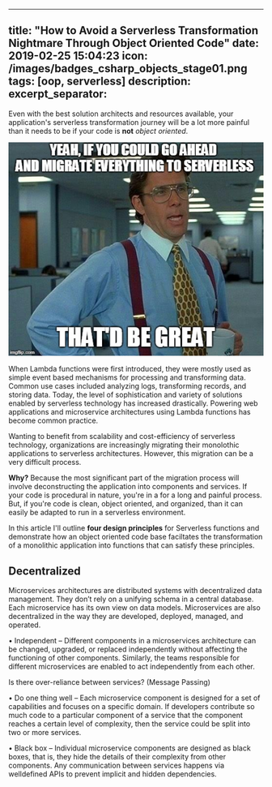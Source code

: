 
---
title:  "How to Avoid a Serverless Transformation Nightmare Through Object Oriented Code"
date:   2019-02-25 15:04:23
icon: /images/badges_csharp_objects_stage01.png
tags: [oop, serverless]
description: 
excerpt_separator: 
---
Even with the best solution architects and resources available, your application's serverless transformation journey will be a lot more painful than it needs to be if your code is **not** *object oriented*.
<!--more-->

![serverless_meme](/images/2u3jzm.jpg)

When Lambda functions were first introduced, they were mostly used as simple event based mechanisms for processing and transforming data. Common use cases included analyzing logs, transforming records, and storing data. Today, the level of sophistication and variety of solutions enabled by serverless technology has increased drastically. Powering web applications and microservice architectures using Lambda functions has become common practice.

Wanting to benefit from scalability and cost-efficiency of serverless technology, organizations are increasingly migrating their monolothic applications to serverless architectures. However, this migration can be a very difficult process.

**Why?** Because the most significant part of the migration process will involve deconstructing the application into components and services. If your code is procedural in nature, you're in a for a long and painful process. But, if you're code is clean, object oriented, and organized, than it can easily be adapted to run in a serverless environment.


In this article I'll outline **four design principles** for Serverless functions and demonstrate how an object oriented code base faciltates the transformation of a monolithic application into functions that can satisfy these principles.

## Decentralized

Microservices architectures are distributed systems
with decentralized data management. They don’t rely on a unifying
schema in a central database. Each microservice has its own view on
data models. Microservices are also decentralized in the way they are
developed, deployed, managed, and operated.

• Independent – Different components in a microservices architecture
can be changed, upgraded, or replaced independently without affecting
the functioning of other components. Similarly, the teams responsible
for different microservices are enabled to act independently from each
other.

 Is there over-reliance between services? (Message Passing)
 
 
• Do one thing well – Each microservice component is designed for a
set of capabilities and focuses on a specific domain. If developers
contribute so much code to a particular component of a service that the
component reaches a certain level of complexity, then the service could
be split into two or more services.

• Black box – Individual microservice components are designed as black
boxes, that is, they hide the details of their complexity from other
components. Any communication between services happens via welldefined APIs to prevent implicit and hidden dependencies.

